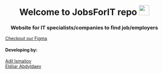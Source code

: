 <h1 align="center">Welcome to JobsForIT repo</a>
<img src="https://github.com/blackcater/blackcater/raw/main/images/Hi.gif" height="32"/></h1>
<h3 align="center">Website for IT specialists/companies to find job/employers</h3>
<a href="https://www.figma.com/file/xUZzXHtNP0yJKQ6XJ1uhFT/JIF?node-id=0%3A1&t=Qyp8lp7Lv3W8adwX-1" target="_blank">Checkout our Figma</a>
<h4>Developing by:</h4>
<a href="https://github.com/adilism48">Adil Ismailov</a>
<br>
<a href="https://github.com/eldiiar0/">Eldiiar Abdyldaev</a>


